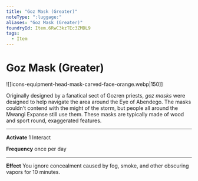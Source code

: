 ```yaml
---
title: "Goz Mask (Greater)"
noteType: ":luggage:"
aliases: "Goz Mask (Greater)"
foundryId: Item.6RwC3kzTEc3ZMDL9
tags:
  - Item
---
```


# Goz Mask (Greater)
![[icons-equipment-head-mask-carved-face-orange.webp|150]]

Originally designed by a fanatical sect of Gozren priests, _goz masks_ were designed to help navigate the area around the Eye of Abendego. The masks couldn't contend with the might of the storm, but people all around the Mwangi Expanse still use them. These masks are typically made of wood and sport round, exaggerated features.

* * *

**Activate** 1 Interact

**Frequency** once per day

* * *

**Effect** You ignore concealment caused by fog, smoke, and other obscuring vapors for 10 minutes.
